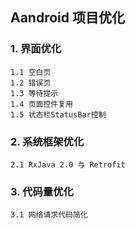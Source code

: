 ## Aandroid 项目优化

### 1. 界面优化

    1.1 空白页
    1.2 错误页
    1.3 等待提示
    1.4 页面控件复用
    1.5 状态栏StatusBar控制


### 2. 系统框架优化

    2.1 RxJava 2.0 与 Retrofit


### 3. 代码量优化

    3.1 网络请求代码简化
